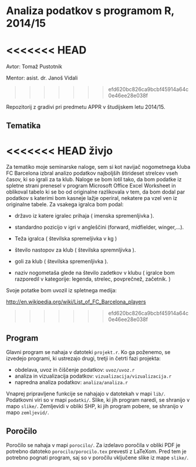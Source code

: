 # Analiza podatkov s programom R, 2014/15

<<<<<<< HEAD
=======
Avtor: Tomaž Pustotnik

Mentor: asist. dr. Janoš Vidali
>>>>>>> efd620bc826ca9bcbf45914a64c0e46ee28e038f

Repozitorij z gradivi pri predmetu APPR v študijskem letu 2014/15.

## Tematika

<<<<<<< HEAD
živjo
=======
Za tematiko moje seminarske naloge, sem si kot navijač nogometnega kluba FC Barcelona izbral analizo podatkov najboljših štirideset strelcev vseh časov, ki so igrali za ta klub. Naloge se bom lotil tako, da bom podatke iz spletne strani prenesel v program Microsoft Office Excel Worksheet in oblikoval tabelo ki se bo od originalne razlikovala v tem, da bom dodal par podatkov s katerimi bom kasneje lažje operiral, nekatere pa vzel ven iz originalne tabele. Za vsakega igralca bom podal:

* državo iz katere igralec prihaja ( imenska spremenljivka ).

* standardno pozicijo v igri v angleščini (forward, midfielder, winger,...).

* Teža igralca ( številska spremeljivka v kg )

* število nastopov za klub ( številska spremnljivka ).

* goli za klub ( številska spremenljivka ).

* naziv nogometaša glede na število zadetkov v klubu ( igralce bom razporedil v kategorije: legenda, strelec, povprečnež, začetnik. )

Svoje potatke bom uvozil iz spletnega medija: 

http://en.wikipedia.org/wiki/List_of_FC_Barcelona_players

>>>>>>> efd620bc826ca9bcbf45914a64c0e46ee28e038f

## Program

Glavni program se nahaja v datoteki `projekt.r`. Ko ga poženemo, se izvedejo
programi, ki ustrezajo drugi, tretji in četrti fazi projekta:

* obdelava, uvoz in čiščenje podatkov: `uvoz/uvoz.r`
* analiza in vizualizacija podatkov: `vizualizacija/vizualizacija.r`
* napredna analiza podatkov: `analiza/analiza.r`

Vnaprej pripravljene funkcije se nahajajo v datotekah v mapi `lib/`. Podatkovni
viri so v mapi `podatki/`. Slike, ki jih program naredi, se shranijo v mapo
`slike/`. Zemljevidi v obliki SHP, ki jih program pobere, se shranijo v mapo
`zemljevid/`.

## Poročilo

Poročilo se nahaja v mapi `porocilo/`. Za izdelavo poročila v obliki PDF je
potrebno datoteko `porocilo/porocilo.tex` prevesti z LaTeXom. Pred tem je
potrebno pognati program, saj so v poročilu vključene slike iz mape `slike/`.
